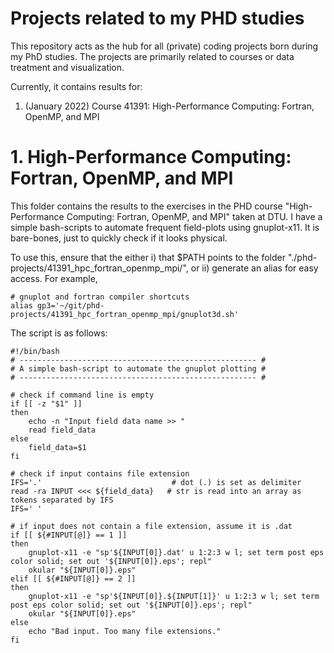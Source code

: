 # Projects related to my PHD studies
This repository acts as the hub for all (private) coding projects born during my PhD studies. The projects are primarily related to courses or data treatment and visualization.

Currently, it contains results for:
  1. (January 2022) Course 41391: High-Performance Computing: Fortran, OpenMP, and MPI

# 1. High-Performance Computing: Fortran, OpenMP, and MPI
This folder contains the results to the exercises in the PHD course "High-Performance Computing: Fortran, OpenMP, and MPI" taken at DTU. I have a simple bash-scripts to automate frequent field-plots using gnuplot-x11. It is bare-bones, just to quickly check if it looks physical.

To use this, ensure that the either i) that $PATH points to the folder "./phd-projects/41391_hpc_fortran_openmp_mpi/", or ii) generate an alias for easy access. For example,

``` shell
# gnuplot and fortran compiler shortcuts
alias gp3='~/git/phd-projects/41391_hpc_fortran_openmp_mpi/gnuplot3d.sh'
```

The script is as follows:

``` shell
#!/bin/bash
# ----------------------------------------------------- #
# A simple bash-script to automate the gnuplot plotting #
# ----------------------------------------------------- #

# check if command line is empty
if [[ -z "$1" ]]
then
    echo -n "Input field data name >> "
    read field_data
else
    field_data=$1
fi

# check if input contains file extension 
IFS='.'                             # dot (.) is set as delimiter
read -ra INPUT <<< ${field_data}   # str is read into an array as tokens separated by IFS
IFS=' '

# if input does not contain a file extension, assume it is .dat
if [[ ${#INPUT[@]} == 1 ]]
then
    gnuplot-x11 -e "sp'${INPUT[0]}.dat' u 1:2:3 w l; set term post eps color solid; set out '${INPUT[0]}.eps'; repl"
    okular "${INPUT[0]}.eps"
elif [[ ${#INPUT[@]} == 2 ]]
then
    gnuplot-x11 -e "sp'${INPUT[0]}.${INPUT[1]}' u 1:2:3 w l; set term post eps color solid; set out '${INPUT[0]}.eps'; repl"
    okular "${INPUT[0]}.eps"
else
    echo "Bad input. Too many file extensions."
fi
```


